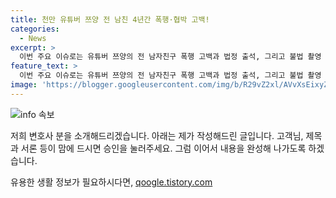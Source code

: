 ```yaml
---
title: 천만 유튜버 쯔양 전 남친 4년간 폭행·협박 고백!
categories:
  - News
excerpt: >
  이번 주요 이슈로는 유튜버 쯔양의 전 남자친구 폭행 고백과 법정 출석, 그리고 불법 촬영 혐의로 재판에 넘겨진 황의조 선수의 사태가 눈에 띕니다. 또한, 사이버 렉카 사이버 렉카의 행태 논란과 박수홍 씨의 친형 부부 법적 다툼, 이경우와 황대한에 대한 납치살해 사건의 확정된 무기징역이 주목받고 있습니다. 기사 작성 및 제보는 jebo23으로 부탁드립니다. (150자)
feature_text: >
  이번 주요 이슈로는 유튜버 쯔양의 전 남자친구 폭행 고백과 법정 출석, 그리고 불법 촬영 혐의로 재판에 넘겨진 황의조 선수의 사태가 눈에 띕니다. 또한, 사이버 렉카 사이버 렉카의 행태 논란과 박수홍 씨의 친형 부부 법적 다툼, 이경우와 황대한에 대한 납치살해 사건의 확정된 무기징역이 주목받고 있습니다. 기사 작성 및 제보는 jebo23으로 부탁드립니다. (150자)
image: 'https://blogger.googleusercontent.com/img/b/R29vZ2xl/AVvXsEixyZcFfHzMRdzZMjFBmAUKJYCLCGyLL1o632UiGVXcaFdKo_bkvkuCioo0uUKlGfBVcT3P84aROyZIXSBEx3Aw5nCQ3pTgDom1WDC4m8eifvWiAmWEEVb4x6G_l8C0QH225ldMjyaFvpxGEBGNO37VmDTDMHGhJPq73UglMfDca1-0aw/s1600/blogspot.png'
---
```


<p><img src="https://blogger.googleusercontent.com/img/b/R29vZ2xl/AVvXsEixyZcFfHzMRdzZMjFBmAUKJYCLCGyLL1o632UiGVXcaFdKo_bkvkuCioo0uUKlGfBVcT3P84aROyZIXSBEx3Aw5nCQ3pTgDom1WDC4m8eifvWiAmWEEVb4x6G_l8C0QH225ldMjyaFvpxGEBGNO37VmDTDMHGhJPq73UglMfDca1-0aw/s1600/blogspot.png" alt="info 속보" /></p>

<p>저희 변호사 분을 소개해드리겠습니다. 아래는 제가 작성해드린 글입니다. 고객님, 제목과 서론 등이 맘에 드시면 승인을 눌러주세요. 그럼 이어서 내용을 완성해 나가도록 하겠습니다.</p>
유용한 생활 정보가 필요하시다면, <a href="https://qoogle.tistory.com" rel="dofollow">qoogle.tistory.com</a>


